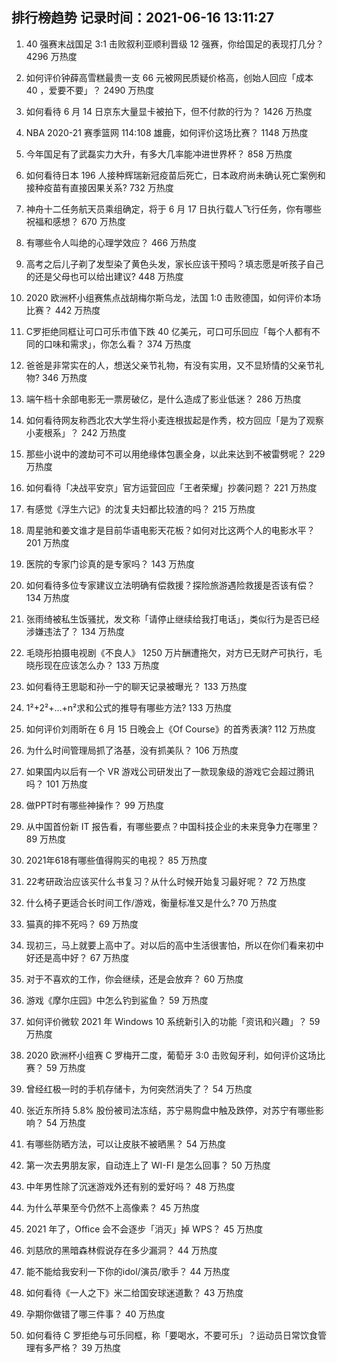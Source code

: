 
## 排行榜趋势 记录时间：2021-06-16 13:11:27
  
  1. 40 强赛末战国足 3:1 击败叙利亚顺利晋级 12 强赛，你给国足的表现打几分？ 4296 万热度
    
  2. 如何评价钟薛高雪糕最贵一支 66 元被网民质疑价格高，创始人回应「成本 40 ，爱要不要」？ 2490 万热度
    
  3. 如何看待 6 月 14 日京东大量显卡被拍下，但不付款的行为？ 1426 万热度
    
  4. NBA 2020-21 赛季篮网 114:108 雄鹿，如何评价这场比赛？ 1148 万热度
    
  5. 今年国足有了武磊实力大升，有多大几率能冲进世界杯？ 858 万热度
    
  6. 如何看待日本 196 人接种辉瑞新冠疫苗后死亡，日本政府尚未确认死亡案例和接种疫苗有直接因果关系? 732 万热度
    
  7. 神舟十二任务航天员乘组确定，将于 6 月 17 日执行载人飞行任务，你有哪些祝福和感想？ 670 万热度
    
  8. 有哪些令人叫绝的心理学效应？ 466 万热度
    
  9. 高考之后儿子剃了发型染了黄色头发，家长应该干预吗？填志愿是听孩子自己的还是父母也可以给出建议? 448 万热度
    
  10. 2020 欧洲杯小组赛焦点战胡梅尔斯乌龙，法国 1:0 击败德国，如何评价本场比赛？ 442 万热度
    
  11. C罗拒绝同框让可口可乐市值下跌 40 亿美元，可口可乐回应「每个人都有不同的口味和需求」，你怎么看？ 374 万热度
    
  12. 爸爸是非常实在的人，想送父亲节礼物，有没有实用，又不显矫情的父亲节礼物? 346 万热度
    
  13. 端午档十余部电影无一票房破亿，是什么造成了影业低迷？ 286 万热度
    
  14. 如何看待网友称西北农大学生将小麦连根拔起是作秀，校方回应「是为了观察小麦根系」？ 242 万热度
    
  15. 那些小说中的渡劫可不可以用绝缘体包裹全身，以此来达到不被雷劈呢？ 229 万热度
    
  16. 如何看待「决战平安京」官方运营回应「王者荣耀」抄袭问题？ 221 万热度
    
  17. 有感觉《浮生六记》的沈复夫妇都比较渣的吗？ 215 万热度
    
  18. 周星驰和姜文谁才是目前华语电影天花板？如何对比这两个人的电影水平？ 201 万热度
    
  19. 医院的专家门诊真的是专家吗？ 143 万热度
    
  20. 如何看待多位专家建议立法明确有偿救援？探险旅游遇险救援是否该有偿？ 134 万热度
    
  21. 张雨绮被私生饭骚扰，发文称「请停止继续给我打电话」，类似行为是否已经涉嫌违法了？ 134 万热度
    
  22. 毛晓彤拍摄电视剧《不良人》 1250 万片酬遭拖欠，对方已无财产可执行，毛晓彤现在应该怎么办？ 133 万热度
    
  23. 如何看待王思聪和孙一宁的聊天记录被曝光？ 133 万热度
    
  24. 1²+2²+…+n²求和公式的推导有哪些方法? 133 万热度
    
  25. 如何评价刘雨昕在 6 月 15 日晚会上《Of Course》的首秀表演? 112 万热度
    
  26. 为什么时间管理局抓了洛基，没有抓美队？ 106 万热度
    
  27. 如果国内以后有一个 VR 游戏公司研发出了一款现象级的游戏它会超过腾讯吗？ 101 万热度
    
  28. 做PPT时有哪些神操作？ 99 万热度
    
  29. 从中国首份新 IT 报告看，有哪些要点？中国科技企业的未来竞争力在哪里？ 89 万热度
    
  30. 2021年618有哪些值得购买的电视？ 85 万热度
    
  31. 22考研政治应该买什么书复习？从什么时候开始复习最好呢？ 72 万热度
    
  32. 什么椅子更适合长时间工作/游戏，衡量标准又是什么? 70 万热度
    
  33. 猫真的摔不死吗？ 69 万热度
    
  34. 现初三，马上就要上高中了。对以后的高中生活很害怕，所以在你们看来初中好还是高中好？ 67 万热度
    
  35. 对于不喜欢的工作，你会继续，还是会放弃？ 60 万热度
    
  36. 游戏《摩尔庄园》中怎么钓到鲨鱼？ 59 万热度
    
  37. 如何评价微软 2021 年 Windows 10 系统新引入的功能「资讯和兴趣」？ 59 万热度
    
  38. 2020 欧洲杯小组赛 C 罗梅开二度，葡萄牙 3:0 击败匈牙利，如何评价这场比赛？ 59 万热度
    
  39. 曾经红极一时的手机存储卡，为何突然消失了？ 54 万热度
    
  40. 张近东所持 5.8% 股份被司法冻结，苏宁易购盘中触及跌停，对苏宁有哪些影响？ 54 万热度
    
  41. 有哪些防晒方法，可以让皮肤不被晒黑？ 54 万热度
    
  42. 第一次去男朋友家，自动连上了 WI-FI 是怎么回事？ 50 万热度
    
  43. 中年男性除了沉迷游戏外还有别的爱好吗？ 48 万热度
    
  44. 为什么苹果至今仍然不上高像素？ 45 万热度
    
  45. 2021 年了，Office 会不会逐步「消灭」掉 WPS？ 45 万热度
    
  46. 刘慈欣的黑暗森林假说存在多少漏洞？ 44 万热度
    
  47. 能不能给我安利一下你的idol/演员/歌手？ 44 万热度
    
  48. 如何看待《一人之下》米二给国安球迷道歉？ 43 万热度
    
  49. 孕期你做错了哪三件事？ 40 万热度
    
  50. 如何看待 C 罗拒绝与可乐同框，称「要喝水，不要可乐」？运动员日常饮食管理有多严格？ 39 万热度
    